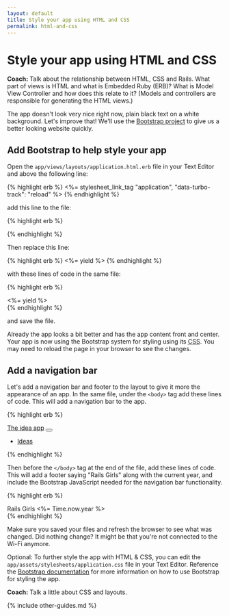 ```yaml
---
layout: default
title: Style your app using HTML and CSS
permalink: html-and-css
---
```


# Style your app using HTML and CSS

**Coach:** Talk about the relationship between HTML, CSS and Rails. What part of views is HTML and what is Embedded Ruby (ERB)? What is Model View Controller and how does this relate to it? (Models and controllers are responsible for generating the HTML views.)

The app doesn't look very nice right now, plain black text on a white background. Let's improve that! We'll use the [Bootstrap project](https://getbootstrap.com) to give us a better looking website quickly.

## Add Bootstrap to help style your app

Open the `app/views/layouts/application.html.erb` file in your Text Editor and above the following line:

{% highlight erb %}
<%= stylesheet_link_tag "application", "data-turbo-track": "reload" %>
{% endhighlight %}

add this line to the file:

{% highlight erb %}
<link href="https://cdn.jsdelivr.net/npm/bootstrap@5.2.3/dist/css/bootstrap.min.css" rel="stylesheet" integrity="sha384-rbsA2VBKQhggwzxH7pPCaAqO46MgnOM80zW1RWuH61DGLwZJEdK2Kadq2F9CUG65" crossorigin="anonymous">
{% endhighlight %}

Then replace this line:

{% highlight erb %}
<%= yield %>
{% endhighlight %}

with these lines of code in the same file:

{% highlight erb %}
<div class="container">
  <%= yield %>
</div>
{% endhighlight %}

and save the file.

Already the app looks a bit better and has the app content front and center. Your app is now using the Bootstrap system for styling using its <abbr title="Cascading Style Sheets">CSS</abbr>. You may need to reload the page in your browser to see the changes.

## Add a navigation bar

Let's add a navigation bar and footer to the layout to give it more the appearance of an app. In the same file, under the `<body>` tag add these lines of code. This will add a navigation bar to the app.

{% highlight erb %}
<nav class="navbar navbar-expand-lg navbar-dark bg-primary">
  <div class="container-fluid">
    <a class="navbar-brand" href="/ideas">The idea app</a>
    <button class="navbar-toggler" type="button" data-bs-toggle="collapse" data-bs-target="#navbarSupportedContent" aria-controls="navbarSupportedContent" aria-expanded="false" aria-label="Toggle navigation">
      <span class="navbar-toggler-icon"></span>
    </button>
    <div class="collapse navbar-collapse" id="navbarSupportedContent">
      <ul class="navbar-nav me-auto mb-2 mb-lg-0">
        <li class="nav-item">
          <a class="nav-link <%= 'active' if current_page?(controller: 'ideas') %>" href="/ideas">Ideas</a>
        </li>
      </ul>
    </div>
  </div>
</nav>
{% endhighlight %}

Then before the `</body>` tag at the end of the file, add these lines of code. This will add a footer saying "Rails Girls" along with the current year, and include the Bootstrap JavaScript needed for the navigation bar functionality.

{% highlight erb %}
<footer class="mt-5 text-center">
  <div class="container">
    Rails Girls <%= Time.now.year %>
  </div>
</footer>
<script src="https://cdn.jsdelivr.net/npm/bootstrap@5.2.3/dist/js/bootstrap.bundle.min.js" integrity="sha384-kenU1KFdBIe4zVF0s0G1M5b4hcpxyD9F7jL+jjXkk+Q2h455rYXK/7HAuoJl+0I4" crossorigin="anonymous"></script>
{% endhighlight %}

Make sure you saved your files and refresh the browser to see what was changed. Did nothing change? It might be that you're not connected to the Wi-Fi anymore.

Optional: To further style the app with HTML & CSS, you can edit the `app/assets/stylesheets/application.css` file in your Text Editor. Reference the [Bootstrap documentation](https://getbootstrap.com/docs/5.2/getting-started/introduction/) for more information on how to use Bootstrap for styling the app.

**Coach:** Talk a little about CSS and layouts.

{% include other-guides.md %}
